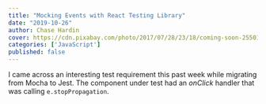 ```yaml
---
title: "Mocking Events with React Testing Library"
date: "2019-10-26"
author: Chase Hardin
cover: https://cdn.pixabay.com/photo/2017/07/28/23/18/coming-soon-2550190_1280.jpg
categories: ['JavaScript']
published: false
---
```


I came across an interesting test requirement this past week while migrating from Mocha to Jest. The component under test had an <i>onClick</i> handler that was calling `e.stopPropagation`.